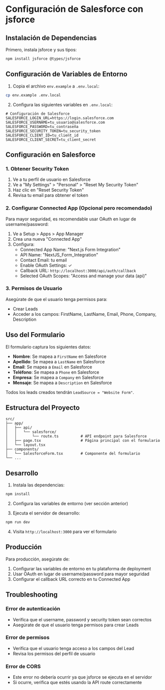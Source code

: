 # Configuración de Salesforce con jsforce

## Instalación de Dependencias

Primero, instala jsforce y sus tipos:

```bash
npm install jsforce @types/jsforce
```

## Configuración de Variables de Entorno

1. Copia el archivo `env.example` a `.env.local`:
```bash
cp env.example .env.local
```

2. Configura las siguientes variables en `.env.local`:

```env
# Configuración de Salesforce
SALESFORCE_LOGIN_URL=https://login.salesforce.com
SALESFORCE_USERNAME=tu_usuario@salesforce.com
SALESFORCE_PASSWORD=tu_contraseña
SALESFORCE_SECURITY_TOKEN=tu_security_token
SALESFORCE_CLIENT_ID=tu_client_id
SALESFORCE_CLIENT_SECRET=tu_client_secret
```

## Configuración en Salesforce

### 1. Obtener Security Token

1. Ve a tu perfil de usuario en Salesforce
2. Ve a "My Settings" > "Personal" > "Reset My Security Token"
3. Haz clic en "Reset Security Token"
4. Revisa tu email para obtener el token

### 2. Configurar Connected App (Opcional pero recomendado)

Para mayor seguridad, es recomendable usar OAuth en lugar de username/password:

1. Ve a Setup > Apps > App Manager
2. Crea una nueva "Connected App"
3. Configura:
   - Connected App Name: "Next.js Form Integration"
   - API Name: "NextJS_Form_Integration"
   - Contact Email: tu email
   - Enable OAuth Settings: ✓
   - Callback URL: `http://localhost:3000/api/auth/callback`
   - Selected OAuth Scopes: "Access and manage your data (api)"

### 3. Permisos de Usuario

Asegúrate de que el usuario tenga permisos para:
- Crear Leads
- Acceder a los campos: FirstName, LastName, Email, Phone, Company, Description

## Uso del Formulario

El formulario captura los siguientes datos:
- **Nombre**: Se mapea a `FirstName` en Salesforce
- **Apellido**: Se mapea a `LastName` en Salesforce
- **Email**: Se mapea a `Email` en Salesforce
- **Teléfono**: Se mapea a `Phone` en Salesforce
- **Empresa**: Se mapea a `Company` en Salesforce
- **Mensaje**: Se mapea a `Description` en Salesforce

Todos los leads creados tendrán `LeadSource = "Website Form"`.

## Estructura del Proyecto

```
src/
├── app/
│   ├── api/
│   │   └── salesforce/
│   │       └── route.ts          # API endpoint para Salesforce
│   ├── page.tsx                  # Página principal con el formulario
│   └── layout.tsx
├── components/
│   └── SalesforceForm.tsx        # Componente del formulario
└── ...
```

## Desarrollo

1. Instala las dependencias:
```bash
npm install
```

2. Configura las variables de entorno (ver sección anterior)

3. Ejecuta el servidor de desarrollo:
```bash
npm run dev
```

4. Visita `http://localhost:3000` para ver el formulario

## Producción

Para producción, asegúrate de:
1. Configurar las variables de entorno en tu plataforma de deployment
2. Usar OAuth en lugar de username/password para mayor seguridad
3. Configurar el callback URL correcto en tu Connected App

## Troubleshooting

### Error de autenticación
- Verifica que el username, password y security token sean correctos
- Asegúrate de que el usuario tenga permisos para crear Leads

### Error de permisos
- Verifica que el usuario tenga acceso a los campos del Lead
- Revisa los permisos del perfil de usuario

### Error de CORS
- Este error no debería ocurrir ya que jsforce se ejecuta en el servidor
- Si ocurre, verifica que estés usando la API route correctamente
